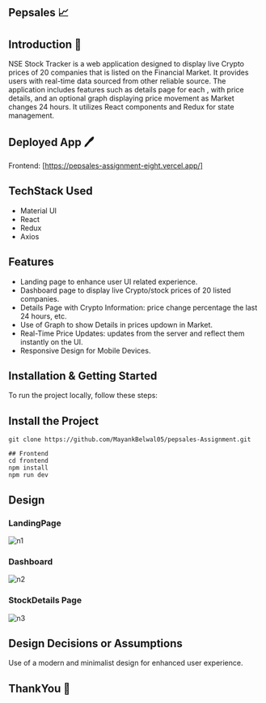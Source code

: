 ## Pepsales  📈

## Introduction 🔔

NSE Stock Tracker is a web application designed to display live Crypto prices of 20 companies that is listed on the Financial Market. It provides users with real-time data sourced from other reliable source. The application includes features such as details page for each , with price details, and an optional graph displaying price movement as Market changes 24 hours. It utilizes React components and Redux for state management.

## Deployed App 🖊️
Frontend: [https://pepsales-assignment-eight.vercel.app/]

## TechStack Used

- Material UI 
- React
- Redux
- Axios

## Features

- Landing page to enhance user UI related experience.
- Dashboard page to display live Crypto/stock prices of 20 listed companies.
- Details Page with Crypto Information: price change percentage the last 24 hours, etc.
- Use of Graph to show Details in prices updown in Market.
- Real-Time Price Updates: updates from the server and reflect them instantly on the UI.
- Responsive Design for Mobile Devices.

## Installation & Getting Started

To run the project locally, follow these steps:
## Install the Project
```
git clone https://github.com/MayankBelwal05/pepsales-Assignment.git
```

```
## Frontend
cd frontend
npm install
npm run dev

```
## Design

### LandingPage
![n1](https://github.com/MayankBelwal05/pepsales-Assignment/assets/147751671/0c2ec120-e3d6-46c8-8bc8-59dd2d3b1daa)

### Dashboard
![n2](https://github.com/MayankBelwal05/pepsales-Assignment/assets/147751671/73d450fc-dc4d-4e3e-a0bf-b0d7a8382867)

### StockDetails Page
![n3](https://github.com/MayankBelwal05/pepsales-Assignment/assets/147751671/51c1317d-2268-4e44-87c2-c1e74d14b83b)


## Design Decisions or Assumptions
Use of a modern and minimalist design for enhanced user experience.


## ThankYou 🙏
